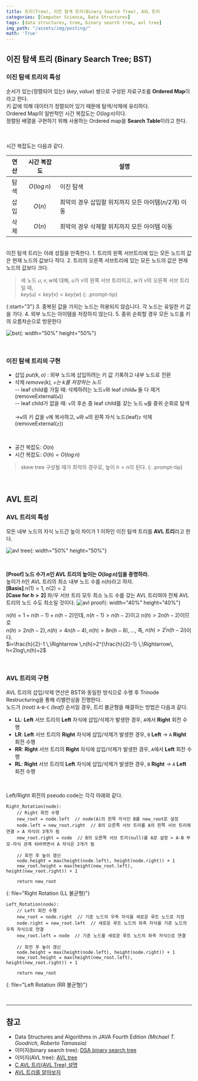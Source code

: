 ```yaml
---
title: 트리(Tree), 이진 탐색 트리(Binary Search Tree), AVL 트리
categories: [Computer Science, Data Structures]
tags: [data structures, tree, binary search tree, avl tree]
img_path: "/assets/img/posting/"
math: 'True'
---
```


## 이진 탐색 트리 (Binary Search Tree; BST)
### 이진 탐색 트리의 특성
순서가 있는(정렬되어 있는) $(key, value)$ 쌍으로 구성된 자료구조를 **Ordered Map**이라고 한다.\
키 값에 의해 데이터가 정렬되어 있기 때문에 탐색/삭제에 유리하다.\
Ordered Map의 일반적인 시간 복잡도는 $O(log\,n)$이다.
<br>
정렬된 배열을 구현하기 위해 사용하는 Ordered map을 **Search Table**이라고 한다.

<br><br>
시간 복잡도는 다음과 같다.

| 연산 | 시간 복잡도 | 설명 |
|:---:|:---:|---|
| 탐색 | $O(log\,n)$ | 이진 탐색 |
| 삽입 | $O(n)$ | 최악의 경우 삽입할 위치까지 모든 아이템($n/2$개) 이동 |
| 삭제 | $O(n)$ | 최악의 경우 삭제할 위치까지 모든 아이템 이동 |

<br>
이진 탐색 트리는 아래 성질을 만족한다.
1. 트리의 왼쪽 서브트리에 있는 모든 노드의 값은 현재 노드의 값보다 작다.
2. 트리의 오른쪽 서브트리에 있는 모든 노드의 값은 현재 노드의 값보다 크다.

> 세 노드 $u, v, w$에 대해, $u$가 $v$의 왼쪽 서브 트리이고, $w$가 $v$의 오른쪽 서브 트리일 때,<br>
> $key(u)<key(v)<key(w)$
{: .prompt-tip}

{:start="3"}
3. 중복된 값을 가지는 노드는 허용되지 않습니다. 각 노드는 유일한 키 값을 가다.
4. 외부 노드는 아이템을 저장하지 않는다.
5. 중위 순회할 경우 모든 노드를 키의 오름차순으로 방문한다

![bst](2023-06-11-tree_bst.png){: width="50%" height="50%"}

<br>

### 이진 탐색 트리의 구현
* 삽입 *put($k, o$)* : 외부 노드에 삽입하려는 키 값 기록하고 내부 노드로 전환
* 삭제 *remove($k$), `v`는 $k$를 저장하는 노드*\
-- leaf child를 가질 때: 삭제하려는 노드`v`와 leaf child`w` 둘 다 제거(removeExternal(`w`))\
-- leaf child가 없을 때: `v`의 후손 중 leaf child를 갖는 노드 `w`를 중위 순회로 탐색<br>\
→`w`의 키 값을 `v`에 복사하고, `w`와 `w`의 왼쪽 자식 노드(leaf)`z` 삭제(removeExternal(`z`))

<br>

* 공간 복잡도: $O(n)$
* 시간 복잡도: $O(h)=O(log\,n)$

> skew tree 구성될 때가 최악의 경우로, 높이 $h=n$이 된다.
{: .prompt-tip}

<br>

## AVL 트리
### AVL 트리의 특성
모든 내부 노드의 자식 노드간 높이 차이가 1 이하인 이진 탐색 트리를 **AVL 트리**라고 한다.

![avl tree](2023-06-11-tree_AVL.png){: width="50%" height="50%"}

<br>

**[Proof] 노드 수가 $n$인 AVL 트리의 높이는 $O(log\,n)$임을 증명하라.**\
높이가 $h$인 AVL 트리의 최소 내부 노드 수를 $n(h)$라고 하자.\
**[Basis]** $n(1)=1$, $n(2)=2$\
**[Case for $h>2$]** 좌/우 서브 트리 모두 최소 노드 수를 갖는 AVL 트리여야 전체 AVL 트리의 노드 수도 최소일 것이다.
![avl proof](2023-06-11-tree_avl_proof.jpeg){: width="40%" height="40%"}

$n(h)=1+n(h-1)+n(h-2)$인데, $n(h-1)>n(h-2)$이고 $n(h)>2n(h-2)$이므로\
$n(h)>2n(h-2),\,n(h)>4n(h-4),\,n(h)>8n(h-8),...$, 즉, $n(h)>2^in(h-2i)$이다.\
$i=\frac{h}{2}-1 \,\Rightarrow \,n(h)>2^{\frac{h}{2}-1} \,\Rightarrow\, h<2log\,n(h)+2$

<br>

### AVL 트리의 구현
AVL 트리의 삽입/삭제 연산은 BST와 동일한 방식으로 수행 후 Trinode Restructuring을 통해 리밸런싱을 진행한다.\
노드가 *(root)* `A`-`B`-`C` *(leaf)* 순서일 경우, 트리 불균형을 해결하는 방법은 다음과 같다.

* __LL__: **Left** 서브 트리의 **Left** 자식에 삽입/삭제가 발생한 경우, `A`에서 **Right** 회전 수행
* __LR__: **Left** 서브 트리의 **Right** 자식에 삽입/삭제가 발생한 경우, `B` **Left** → `A` **Right** 회전 수행
* __RR__: **Right** 서브 트리의 **Right** 자식에 삽입/삭제가 발생한 경우, `A`에서 **Left** 회전 수행
* __RL__: **Right** 서브 트리의 **Left** 자식에 삽입/삭제가 발생한 경우, `B` **Right** → `A` **Left** 회전 수행

<br>

Left/Right 회전의 pseudo code는 각각 아래와 같다.

```
Right_Rotation(node):
    // Right 회전 수행
    new_root = node.left  // node(A)의 왼쪽 자식인 B를 new_root로 설정
    node.left = new_root.right  // B의 오른쪽 서브 트리를 A의 왼쪽 서브 트리에 연결 > A 자식이 3개가 됨
    new_root.right = node  // B의 오른쪽 서브 트리(null)를 A로 설정 > A-B 부모-자식 관계 뒤바뀌면서 A 자식은 2개가 됨
    
    // 회전 후 높이 갱신
    node.height = max(height(node.left), height(node.right)) + 1
    new_root.height = max(height(new_root.left), height(new_root.right)) + 1
    
    return new_root
```
{: file="Right Rotation (LL 불균형)"}

```
Left_Rotation(node):
    // Left 회전 수행
    new_root = node.right  // 기준 노드의 우측 자식을 새로운 루트 노드로 지정
    node.right = new_root.left  // 새로운 루트 노드의 좌측 자식을 기준 노드의 우측 자식으로 연결
    new_root.left = node  // 기준 노드를 새로운 루트 노드의 좌측 자식으로 연결
    
    // 회전 후 높이 갱신
    node.height = max(height(node.left), height(node.right)) + 1
    new_root.height = max(height(new_root.left), height(new_root.right)) + 1
    
    return new_root
```
{: file="Left Rotation (RR 불균형)"}

<br>

---

## 참고
* Data Structures and Algorithms in JAVA Fourth Edition *(Michael T. Goodrich, Roberto Tamassia)*
* 이미지(binary search tree): [DSA binary search tree](https://commons.wikimedia.org/wiki/File:Dsa_binary_search_tree.svg)
* 이미지(AVL tree): [AVL tree](https://commons.wikimedia.org/wiki/File:AVLtree.png)
* [C AVL 트리(AVL Tree) 설명](https://srdeveloper.tistory.com/28)
* [AVL 트리를 알아보자](https://velog.io/@soonbee/AVL-Tree를-알아보자)
